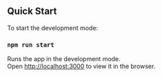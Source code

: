 ## Quick Start

To start the development mode: 
### `npm run start`

Runs the app in the development mode.<br />
Open [http://localhost:3000](http://localhost:3000) to view it in the browser.
